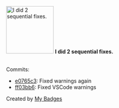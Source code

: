 <img src="https://github.com/my-badges/my-badges/blob/master/src/all-badges/fix-commit/fix-2.png?raw=true" alt="I did 2 sequential fixes." title="I did 2 sequential fixes." width="128">
<strong>I did 2 sequential fixes.</strong>
<br><br>

Commits:

- <a href="https://github.com/man250001/Online-Banking/commit/e0765c3f2989fbd32dafa84416013351e8d89a47">e0765c3</a>: Fixed warnings again
- <a href="https://github.com/man250001/Online-Banking/commit/ff03bb6d65ed0a68efa9682d2aa9bb9f444599e8">ff03bb6</a>: Fixed VSCode warnings


Created by <a href="https://github.com/my-badges/my-badges">My Badges</a>